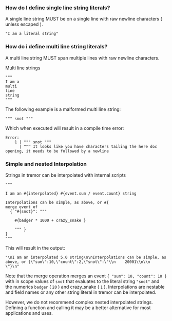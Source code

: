 ### How do I define single line string literals?

A single line string MUST be on a single line with raw newline characters ( unless escaped ).

```tremor
"I am a literal string"
```

### How do i define multi line string literals?

A multi line string MUST span multiple lines with raw newline characters.

Multi line strings 
```tremor
"""
I am a
multi
line
string
"""
```

The following example is a malformed multi line string:

```tremor
""" snot """
```

Which when executed will result in a compile time error:

```
Error:
    1 | """ snot """
      | ^^^ It looks like you have characters tailing the here doc opening, it needs to be followed by a newline
```

### Simple and nested Interpolation

Strings in tremor can be interpolated with internal scripts

```tremor
"""

I am an #{interpolated} #{event.sum / event.count} string

Interpolations can be simple, as above, or #{
merge event of
  { "#{snot}": """

    #{badger * 1000 + crazy_snake }

    """ }
}
"""
```

This will result in the output:

```tremor
"\nI am an interpolated 5.0 string\n\nInterpolations can be simple, as above, or {\"sum\":10,\"count\":2,\"snot\":\"\\n    20001\\n\\n    \"}\n"
```

Note that the merge operation merges an event `{ "sum": 10, "count": 10 }` with in scope values of `snot` that evaluates to the literal string `"snot"` and the numerics `badger` ( `20` ) and crazy_snake ( `1` ). Interpolations are nestable and field names or any other string literal in tremor can be interpolated.

However, we do not recommend complex nested interpolated strings. Defining a function and calling it may be a better
alternative for most applications and uses.

